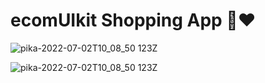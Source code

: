 # ecomUIkit Shopping App 🚀❤️





![pika-2022-07-02T10_08_50 123Z](https://user-images.githubusercontent.com/62107887/176996164-d4da0bc0-c239-4945-bddf-0aedca73f857.png)

![pika-2022-07-02T10_08_50 123Z](https://user-images.githubusercontent.com/62107887/176996164-d4da0bc0-c239-4945-bddf-0aedca73f857.png)



